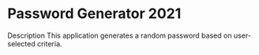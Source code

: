 # Password Generator 2021
Description
This application generates a random password based on user-selected criteria.


